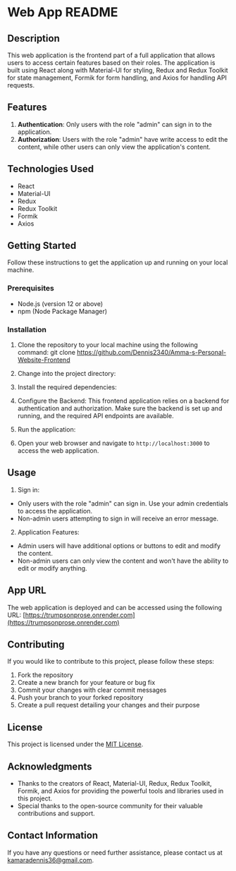# Web App README

## Description
This web application is the frontend part of a full application that allows users to access certain features based on their roles. The application is built using React along with Material-UI for styling, Redux and Redux Toolkit for state management, Formik for form handling, and Axios for handling API requests.

## Features
1. **Authentication**: Only users with the role "admin" can sign in to the application.
2. **Authorization**: Users with the role "admin" have write access to edit the content, while other users can only view the application's content.

## Technologies Used
- React
- Material-UI
- Redux
- Redux Toolkit
- Formik
- Axios

## Getting Started
Follow these instructions to get the application up and running on your local machine.

### Prerequisites
- Node.js (version 12 or above)
- npm (Node Package Manager)

### Installation
1. Clone the repository to your local machine using the following command:
git clone https://github.com/Dennis2340/Amma-s-Personal-Website-Frontend

2. Change into the project directory:

3. Install the required dependencies:


4. Configure the Backend:
This frontend application relies on a backend for authentication and authorization. Make sure the backend is set up and running, and the required API endpoints are available.

5. Run the application:


6. Open your web browser and navigate to `http://localhost:3000` to access the web application.

## Usage
1. Sign in:
- Only users with the role "admin" can sign in. Use your admin credentials to access the application.
- Non-admin users attempting to sign in will receive an error message.

2. Application Features:
- Admin users will have additional options or buttons to edit and modify the content.
- Non-admin users can only view the content and won't have the ability to edit or modify anything.

## App URL
The web application is deployed and can be accessed using the following URL: [https://trumpsonprose.onrender.com](https://trumpsonprose.onrender.com)

## Contributing
If you would like to contribute to this project, please follow these steps:
1. Fork the repository
2. Create a new branch for your feature or bug fix
3. Commit your changes with clear commit messages
4. Push your branch to your forked repository
5. Create a pull request detailing your changes and their purpose

## License
This project is licensed under the [MIT License](link-to-license).

## Acknowledgments
- Thanks to the creators of React, Material-UI, Redux, Redux Toolkit, Formik, and Axios for providing the powerful tools and libraries used in this project.
- Special thanks to the open-source community for their valuable contributions and support.

## Contact Information
If you have any questions or need further assistance, please contact us at kamaradennis36@gmail.com.
